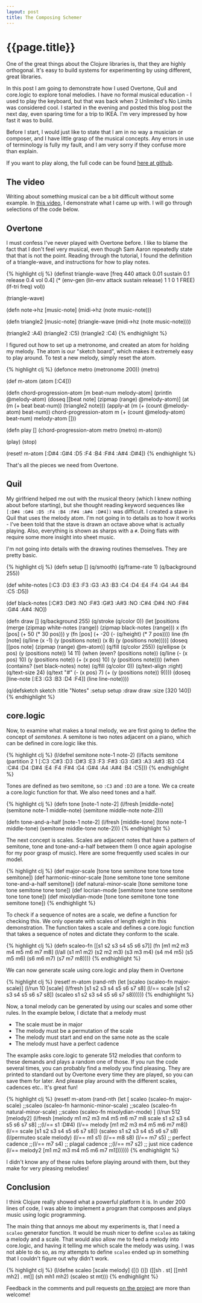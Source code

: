 ```yaml
---
layout: post
title: The Composing Schemer
---
```


# {{page.title}}

One of the great things about the Clojure libraries is, that they are highly orthogonal. It's easy to build systems for experimenting by using different, great libraries.

In this post I am going to demonstrate how I used Overtone, Quil and core.logic to explore tonal melodies. I have no formal musical education - I used to play the keyboard, but that was back when 2 Unlimited's No Limits was considered cool. I started in the evening and posted this blog post the next day, even sparing time for a trip to IKEA. I'm very impressed by how fast it was to build.

Before I start, I would just like to state that I am in no way a musician or composer, and I have little grasp of the musical concepts. Any errors in use of terminology is fully my fault, and I am very sorry if they confuse more than explain.

If you want to play along, the full code can be found [here at github](https://github.com/tgk/the-composing-schemer).

## The video

Writing about something musical can be a bit difficult without some example. In [this video](https://vimeo.com/55677313), I demonstrate what I came up with. I will go through selections of the code below.

## Overtone 

I must confess I've never played with Overtone before. I like to blame the fact that I don't feel very musical, even though Sam Aaron repeatedly state that that is not the point. Reading through the tutorial, I found the definition of a triangle-wave, and instructions for how to play notes.

{% highlight clj %}
(definst triangle-wave [freq 440 attack 0.01 sustain 0.1 release 0.4 vol 0.4] 
  (* (env-gen (lin-env attack sustain release) 1 1 0 1 FREE)
     (lf-tri freq)
     vol))

(triangle-wave)

(defn note->hz [music-note]
  (midi->hz (note music-note)))

(defn triangle2 [music-note]
  (triangle-wave (midi->hz (note music-note))))

(triangle2 :A4)
(triangle2 :C5)
(triangle2 :C4)
{% endhighlight %}

I figured out how to set up a metronome, and created an atom for holding my melody. The atom is our "sketch board", which makes it extremely easy to play around. To test a new melody, simply reset the atom.

{% highlight clj %}
(defonce metro (metronome 200))
(metro)

(def m-atom (atom [:C4]))

(defn chord-progression-atom [m beat-num melody-atom]
  (println @melody-atom)
  (doseq [[beat note] (zipmap (range) @melody-atom)]
    (at (m (+ beat beat-num)) (triangle2 note)))
  (apply-at
   (m (+ (count @melody-atom) beat-num))
   chord-progression-atom
   m
   (+ (count @melody-atom) beat-num) melody-atom []))

(defn play []
  (chord-progression-atom metro (metro) m-atom))

(play)
(stop)

(reset! m-atom [:D#4 :G#4 :D5 :F4 :B4 :F#4 :A#4 :D#4])
{% endhighlight %}

That's all the pieces we need from Overtone.

## Quil

My girlfriend helped me out with the musical theory (which I knew nothing about before starting), but she thought reading keyword sequences like `[:D#4 :G#4 :D5 :F4 :B4 :F#4 :A#4 :D#4])` was difficult. I created a stave in Quil that uses the melody atom. I'm not going in to details as to how it works - I've been told that the stave is drawn an octave above what is actually playing. Also, everything is shown as sharps with a `#`. Doing flats with require some more insight into sheet music.

I'm not going into details with the drawing routines themselves. They are pretty basic.

{% highlight clj %}
(defn setup []
  (q/smooth)
  (q/frame-rate 1)
  (q/background 255))

(def white-notes
  [:C3 :D3 :E3 :F3 :G3 :A3 :B3
   :C4 :D4 :E4 :F4 :G4 :A4 :B4
   :C5 :D5])

(def black-notes
  [:C#3 :D#3 :NO :F#3 :G#3 :A#3 :NO
   :C#4 :D#4 :NO :F#4 :G#4 :A#4 :NO])

(defn draw []
  (q/background 255)
  (q/stroke (q/color 0))
  (let [positions (merge
                   (zipmap white-notes (range))
                   (zipmap black-notes (range)))
        x (fn [pos] (+ 50 (* 30 pos)))
        y (fn [pos] (+ -20 (- (q/height) (* 7 pos))))
        line (fn [note] (q/line (x -1) (y (positions note))
                                (x  8) (y (positions note))))]
    (doseq [[pos note] (zipmap (range) @m-atom)]
      (q/fill (q/color 255))
      (q/ellipse
       (x pos)
       (y (positions note))
       14 11)
      (when (even? (positions note))
        (q/line (- (x pos) 10) (y (positions note))
                (+ (x pos) 10) (y (positions note))))
      (when (contains? (set black-notes) note)
        (q/fill (q/color 0))
        (q/text-align :right)
        (q/text-size 24)
        (q/text "#" (- (x pos) 7) (+ (y (positions note)) 9))))
    (doseq [line-note [:E3 :G3 :B3 :D4 :F4]]
      (line line-note))))

(q/defsketch sketch
  :title "Notes"
  :setup setup
  :draw draw
  :size [320 140])
{% endhighlight %}

## core.logic

Now, to examine what makes a tonal melody, we are first going to define the concept of _semitones_. A semitone is two notes adjacent on a piano, which can be defined in core.logic like this.

{% highlight clj %}
(l/defrel semitone note-1 note-2)
(l/facts
 semitone
 (partition
  2 1 [:C3 :C#3 :D3 :D#3 :E3 :F3 :F#3 :G3 :G#3 :A3 :A#3 :B3
       :C4 :C#4 :D4 :D#4 :E4 :F4 :F#4 :G4 :G#4 :A4 :A#4 :B4
       :C5]))
{% endhighlight %}

Tones are defined as two semitone, so `:C3` and `:D3` are a tone. We ca create a core.logic function for that. We also need tones and a half.

{% highlight clj %}
(defn tone [note-1 note-2]
  (l/fresh [middle-note]
           (semitone note-1 middle-note)
           (semitone middle-note note-2)))

(defn tone-and-a-half [note-1 note-2]
  (l/fresh [middle-tone]
           (tone note-1 middle-tone)
           (semitone middle-tone note-2)))
{% endhighlight %}

The next concept is scales. Scales are adjacent notes that have a pattern of semitone, tone and tone-and-a-half between them (I once again apologise for my poor grasp of music). Here are some frequently used scales in our model.

{% highlight clj %}
(def major-scale
  [tone tone semitone tone tone tone semitone])
(def harmonic-minor-scale
  [tone semitone tone tone semitone tone-and-a-half semitone])
(def natural-minor-scale
  [tone semitone tone tone semitone tone tone])
(def locrian-mode
  [semitone tone tone semitone tone tone tone])
(def mixolydian-mode
  [tone tone semitone tone tone semitone tone])
{% endhighlight %}

To check if a sequence of notes are a scale, we define a function for checking this. We only operate with scales of length eight in this demonstration. The function takes a scale and defines a core.logic function that takes a sequence of notes and dictate they conform to the scale.

{% highlight clj %}
(defn scaleo-fn [[s1 s2 s3 s4 s5 s6 s7]]
  (fn [m1 m2 m3 m4 m5 m6 m7 m8]
    (l/all
     (s1 m1 m2)
     (s2 m2 m3)
     (s3 m3 m4)
     (s4 m4 m5)
     (s5 m5 m6)
     (s6 m6 m7)
     (s7 m7 m8))))
{% endhighlight %}

We can now generate scale using core.logic and play them in Overtone

{% highlight clj %}
(reset!
 m-atom
 (rand-nth
  (let [scaleo (scaleo-fn major-scale)]
  (l/run 10 [scale]
         (l/fresh [s1 s2 s3 s4 s5 s6 s7 s8]
                  (l/== scale [s1 s2 s3 s4 s5 s6 s7 s8])
                  (scaleo s1 s2 s3 s4 s5 s6 s7 s8))))))
{% endhighlight %}

Now, a tonal melody can be generated by using our scales and some other rules. In the example below, I dictate that a melody must

* The scale must be in major
* The melody must be a permutation of the scale
* The melody must start and end on the same note as the scale
* The melody must have a perfect cadence

The example asks core.logic to generate 512 melodies that conform to these demands and plays a random one of those. If you run the code several times, you can probably find a melody you find pleasing. They are printed to standard out by Overtone every time they are played, so you can save them for later. And please play around with the different scales, cadences etc.. It's great fun!

{% highlight clj %}
(reset!
 m-atom
 (rand-nth
  (let [
        scaleo (scaleo-fn major-scale)
        ;;scaleo (scaleo-fn harmonic-minor-scale)
        ;;scaleo (scaleo-fn natural-minor-scale)
        ;;scaleo (scaleo-fn mixolydian-mode)
        ]
    (l/run 512 [melody2]
           (l/fresh [melody
                     m1 m2 m3 m4 m5 m6 m7 m8
                     scale
                     s1 s2 s3 s4 s5 s6 s7 s8]
                    ;;(l/== s1 :D#4)
                    (l/== melody [m1 m2 m3 m4 m5 m6 m7 m8])
                    (l/== scale [s1 s2 s3 s4 s5 s6 s7 s8])
                    (scaleo s1 s2 s3 s4 s5 s6 s7 s8)
                    (l/permuteo scale melody)
                    (l/== m1 s1)
                    (l/== m8 s8)
                    (l/== m7 s5) ;; perfect cadence
                    ;;(l/== m7 s4) ;; plagal cadence
                    ;;(l/== m7 s2) ;; just nice cadence
                    (l/== melody2 [m1 m2 m3 m4 m5 m6 m7 m1]))))))
{% endhighlight %}

I didn't know any of these rules before playing around with them, but they make for very pleasing melodies!

## Conclusion

I think Clojure really showed what a powerful platform it is. In under 200 lines of code, I was able to implement a program that composes and plays music using logic programming.

The main thing that annoys me about my experiments is, that I need a `scaleo` generator function. It would be mush nicer to define `scaleo` as taking a melody and a scale. That would also allow me to feed a melody into core.logic, and having it telling me which scale the melody was using. I was not able to do so, as my attempts to define `scaleo` ended up in something that I couldn't figure out why didn't work. 

{% highlight clj %}
(l/defne scaleo [scale melody]
  ([() ()])
  ([[sh . st] [[mh1 mh2] . mt]]
     (sh mh1 mh2)
     (scaleo st mt)))
{% endhighlight %}

Feedback in the comments and pull requests [on the project](https://github.com/tgk/the-composing-schemer) are more than welcome!
